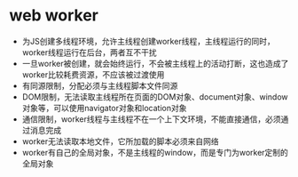 # web worker
- 为JS创建多线程环境，允许主线程创建worker线程，主线程运行的同时，worker线程运行在后台，两者互不干扰
- 一旦worker被创建，就会始终运行，不会被主线程上的活动打断，这也造成了worker比较耗费资源，不应该被过渡使用
- 有同源限制，分配必须与主线程脚本文件同源
- DOM限制，无法读取主线程所在页面的DOM对象、document对象、window对象等，可以使用navigator对象和location对象
- 通信限制，worker线程与主线程不在一个上下文环境，不能直接通信，必须通过消息完成
- worker无法读取本地文件，它所加载的脚本必须来自网络
- worker有自己的全局对象，不是主线程的window，而是专门为worker定制的全局对象
